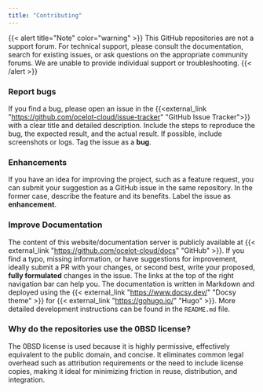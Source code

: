 ```yaml
---
title: "Contributing"
---
```


{{< alert title="Note" color="warning" >}}
This GitHub repositories are not a support forum. For technical support, please consult the documentation, search for existing issues, or ask questions on the appropriate community forums. We are unable to provide individual support or troubleshooting.
{{< /alert >}}

### Report bugs

If you find a bug, please open an issue in the {{<external_link "https://github.com/ocelot-cloud/issue-tracker" "GitHub Issue Tracker">}} with a clear title and detailed description. Include the steps to reproduce the bug, the expected result, and the actual result. If possible, include screenshots or logs. Tag the issue as a **bug**.

### Enhancements

If you have an idea for improving the project, such as a feature request, you can submit your suggestion as a GitHub issue in the same repository. In the former case, describe the feature and its benefits. Label the issue as **enhancement**.

### Improve Documentation

The content of this website/documentation server is publicly available at {{< external_link "https://github.com/ocelot-cloud/docs" "GitHub" >}}. If you find a typo, missing information, or have suggestions for improvement, ideally submit a PR with your changes, or second best, write your proposed, **fully formulated** changes in the issue. The links at the top of the right navigation bar can help you. The documentation is written in Markdown and deployed using the {{< external_link "https://www.docsy.dev/" "Docsy theme" >}} for {{< external_link "https://gohugo.io/" "Hugo" >}}. More detailed development instructions can be found in the `README.md` file.

### Why do the repositories use the 0BSD license?

The 0BSD license is used because it is highly permissive, effectively equivalent to the public domain, and concise. It eliminates common legal overhead such as attribution requirements or the need to include license copies, making it ideal for minimizing friction in reuse, distribution, and integration.